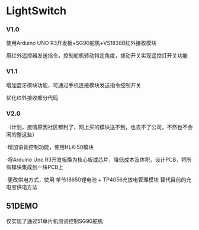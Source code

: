 # LightSwitch

### V1.0
使用Arduino UNO R3开发板+SG90舵机+VS1838B红外接收模块

用红外遥控器发送指令，控制舵机转动特定角度，拨动开关实现遥控灯开关功能

### V1.1
增加蓝牙模块功能，可通过手机连接模块发送指令控制开关

优化红外接收部分代码

### V2.0
（计划，疫情原因社区都封了，网上买的模块送不到，也去不了公司，不然也不会闲的整这些）

·增加语音控制功能，使用HLK-50模块

·将Arduino Uno R3开发板换为核心板或芯片，降低成本及体积，设计PCB，将所有模块集成到一块PCB上

·更改供电方式，使用 单节18650锂电池 + TP4056充放电管理模块 替代目前的充电宝供电方法

## 51DEMO
仅实现了通过51单片机测试控制SG90舵机
